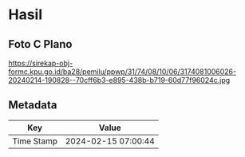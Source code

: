 # Hasil

## Foto C Plano

https://sirekap-obj-formc.kpu.go.id/ba28/pemilu/ppwp/31/74/08/10/06/3174081006026-20240214-190828--70cff6b3-e895-438b-b719-60d77f96024c.jpg


## Metadata

| Key        | Value               |
| ---------- | ------------------- |
| Time Stamp | 2024-02-15 07:00:44 |



